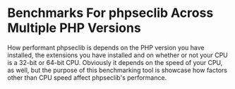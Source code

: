 # Benchmarks For phpseclib Across Multiple PHP Versions

How performant phpseclib is depends on the PHP version you have installed, the extensions you have installed and on whether or not your CPU is a 32-bit or 64-bit CPU. Obviously it depends on the speed of your CPU, as well, but the purpose of this benchmarking tool is showcase how factors other than CPU speed affect phpseclib's performance.
